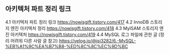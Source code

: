 ## 아키텍처 파트 정리 링크

4.1 아키텍처 파트 정리 링크
https://nowisgift.tistory.com/417
4.2 InnoDB 스토리지 엔진 아키텍처 정리
https://nowisgift.tistory.com/418
4.3 MyISAM 스토리지 엔진 아키텍처
https://nowisgift.tistory.com/419
4.4 MySQL 로그 파일에 관한 글 (정리 어려워 다른 사람 글 참고)
https://velog.io/@jsj3282/6.-MySQL-%EB%A1%9C%EA%B7%B8-%ED%8C%8C%EC%9D%BC
